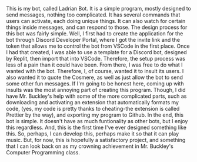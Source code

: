 This is my bot, called Ladrian Bot. It is a simple program, mostly designed to send messages, nothing too complicated. It has several commands that users can activate, each doing unique things. It can also watch for certain things inside messages, and can respond to those.
The design process for this bot was fairly simple. Well, I first had to create the application for the bot through Discord Developer Portal, where I got the invite link and the token that allows me to control the bot from VSCode in the first place. Once I had that created, I was able to use a template for a Discord bot, designed by Replit, then import that into VSCode. Therefore, the setup process was less of a pain than it could have been.
From there, I was free to do what I wanted with the bot. Therefore, I, of course, wanted it to insult its users. I also wanted it to quote the Cosmere, as well as just allow the bot to send some other fun messages.
If I'm going to be honest here, coming up with insults was the most annoying part of creating this program. Though, I did have Mr. Buckley's help with some of the more complicated parts, such as downloading and activating an extension that automatically formats my code, (yes, my code is pretty thanks to cheating-the extension is called Prettier by the way), and exporting my program to Github.
In the end, this bot is simple. It doesn't have as much funtionality as other bots, but I enjoy this regardless. And, this is the first time I've ever designed something like this. So, perhaps, I can develop this, perhaps make it so that it can play music. But, for now, this is hopefully a satisfactory project, and something that I can look back on as my crowning achievement in Mr. Buckley's Computer Programming class.
